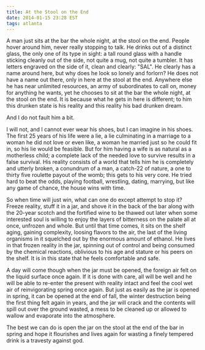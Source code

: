 ```yaml
---
title: At the Stool on the End
date: 2014-01-15 23:28 EST
tags: atlanta
---
```


A man just sits at the bar the whole night, at the stool on the end. People hover around him, never really stopping to talk. He drinks out of a distinct glass, the only one of its type in sight: a tall round glass with a handle sticking cleanly out of the side, not quite a mug, not quite a tumbler. It has letters engraved on the side of it, clean and clearly: "SAL". He clearly has a name around here, but why does he look so lonely and forlorn? He does not have a name out there, only in here at the stool at the end. Anywhere else he has near unlimited resources, an army of subordinates to call on, money for anything he wants, yet he chooses to sit at the bar the whole night, at the stool on the end. It is because what he gets in here is different; to him this drunken state is his reality and this reality his bad drunken dream.

And I do not fault him a bit.

I will not, and I cannot ever wear his shoes, but I can imagine in his shoes. The first 25 years of his life were a lie, a lie culminating in a marriage to a woman he did not love or even like, a woman he married just so he could fit in, so his lie would be feasible. But for him having a wife is as natural as a motherless child; a complete lack of the needed love to survive results in a false survival. His reality consists of a world that tells him he is completely and utterly broken, a conundrum of a man, a catch-22 of nature, a one to thirty five roulette payout of the womb; this gets to his very core. He tried hard to beat the odds, playing football, wrestling, dating, marrying, but like any game of chance, the house wins with time.

So when time will just win, what can one do except attempt to stop it? Freeze reality, stuff it in a jar, and shove it in the back of the bar along with the 20-year scotch and the fortified wine to be thawed out later when some interested soul is willing to enjoy the layers of bitterness on the palate all at once, unfrozen and whole. But until that time comes, it sits on the shelf aging, gaining complexity, loosing flavors to the air, the last of the living organisms in it squelched out by the enormous amount of ethanol. He lives in that frozen reality in the jar, spinning out of control and being consumed by the chemical reactions, oblivious to his age and stature or his peers on the shelf. It is in this state that he feels comfortable and safe.

A day will come though when the jar must be opened, the foreign air felt on the liquid surface once again. If it is done with care, all will be well and he will be able to re-enter the present with reality intact and feel the cool wet air of reinvigorating spring once again. But just as easily as the jar is opened in spring, it can be opened at the end of fall, the winter destruction being the first thing felt again in years, and the jar will crack and the contents will spill out over the ground wasted, a mess to be cleaned up or allowed to wallow and evaporate into the atmosphere.

The best we can do is open the jar on the stool at the end of the bar in spring and hope it flourishes and lives again for wasting a finely tempered drink is a travesty against god.
